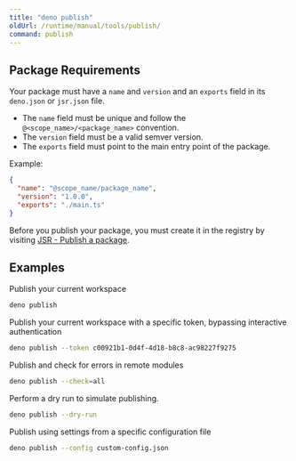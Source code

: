 ```yaml
---
title: "deno publish"
oldUrl: /runtime/manual/tools/publish/
command: publish
---
```


## Package Requirements

Your package must have a `name` and `version` and an `exports` field in its
`deno.json` or `jsr.json` file.

- The `name` field must be unique and follow the `@<scope_name>/<package_name>`
  convention.
- The `version` field must be a valid semver version.
- The `exports` field must point to the main entry point of the package.

Example:

```json title="deno.json"
{
  "name": "@scope_name/package_name",
  "version": "1.0.0",
  "exports": "./main.ts"
}
```

Before you publish your package, you must create it in the registry by visiting
[JSR - Publish a package](https://jsr.io/new).

## Examples

Publish your current workspace

```bash
deno publish
```

Publish your current workspace with a specific token, bypassing interactive
authentication

```bash
deno publish --token c00921b1-0d4f-4d18-b8c8-ac98227f9275
```

Publish and check for errors in remote modules

```bash
deno publish --check=all
```

Perform a dry run to simulate publishing.

```bash
deno publish --dry-run
```

Publish using settings from a specific configuration file

```bash
deno publish --config custom-config.json
```
